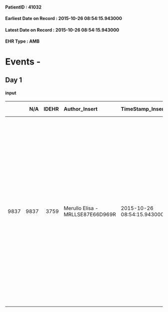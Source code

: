 
#### PatientID : 41032
#### Earliest Date on Record : 2015-10-26 08:54:15.943000
#### Latest Date on Record : 2015-10-26 08:54:15.943000
#### EHR Type : AMB

# Events - 

## Day 1

#### input
|      |    N/A |   IDEHR | Author_Insert                    | TimeStamp_Insert           | EHRType   |   PatientID |   IDDigitalSignDocument | persone_vicine   |   Unnamed: 0_x.1 |   IDANAMNESI_SOCIALE | Patient   | FamigliaAltro   | Paziente_T   | FamigliaAltro_T   |   Non_Rilevabile_x.1 | Note_Non_Rilevabile_x.1   | opt_Problemi   | Note_I                                                                                                                                                                                                                                                                                                    | ds_note_timori                                                                    | chk_contr_sintomi   | opt_paziente_a   | opt_famiglia_a   | opt_adeguatezza   | ds_note_ad                                                                                                   | opt_paziente_solo   | ds_note_con                                                                                                                                                                                                                                                                                  | opt_presente_assente   | Presenza_minori   | Caregiver_principale   | opt_capacita         | ds_familiari_coinv   | opt_necessario   | opt_presente   | opt_risorse_ec   | opt_paziente_psi   | opt_Ins_vol   | ds_note_prio                                                                                                                                                                                                                                                           | opt_paziente_ad   | opt_caregiver_ad   | opt_esenzione   | opt_inv_civile   |   invalidita_perc | Needs     | Domestic partnership   | Fragility                    | opt_disponibilita_f   | opt_indennita_acc   | opt_legge   | opt_famiglia_psi   | opt_disponibilit_paz   |
|-----:|-------:|--------:|:---------------------------------|:---------------------------|:----------|------------:|------------------------:|:-----------------|-----------------:|---------------------:|:----------|:----------------|:-------------|:------------------|---------------------:|:--------------------------|:---------------|:----------------------------------------------------------------------------------------------------------------------------------------------------------------------------------------------------------------------------------------------------------------------------------------------------------|:----------------------------------------------------------------------------------|:--------------------|:-----------------|:-----------------|:------------------|:-------------------------------------------------------------------------------------------------------------|:--------------------|:---------------------------------------------------------------------------------------------------------------------------------------------------------------------------------------------------------------------------------------------------------------------------------------------|:-----------------------|:------------------|:-----------------------|:---------------------|:---------------------|:-----------------|:---------------|:-----------------|:-------------------|:--------------|:-----------------------------------------------------------------------------------------------------------------------------------------------------------------------------------------------------------------------------------------------------------------------|:------------------|:-------------------|:----------------|:-----------------|------------------:|:----------|:-----------------------|:-----------------------------|:----------------------|:--------------------|:------------|:-------------------|:-----------------------|
| 9837 |   9837 |    3759 | Merullo Elisa - MRLLSE87E66D969R | 2015-10-26 08:54:15.943000 | AMB       |       41032 |                  168910 | N/A              |             1687 |                 1180 | Si#1      | Si#1            | No#0         | Parziale#2        |                    0 | NR                        | No#0           | Il pz √® affetto da morbo di Alzheimer pertanto anche se gli √® stata comunicata la diagnosi non si ricorda nulla; la figlia parecchio in difficolt√† nella gestione del malato e indecisa sul ricovero in hospice (√® convinta che l'indicazione hospice sia stata data dal MMG per separare i genitori) | La figlia vorrebbe il controllo dei sintomi ed il monitoraggio del quadro clinico | controllo sintomi#0 | Indefinite#2     | Congruenti#1     | No#0              | Non √® presente una rete familiare numerosa che possa aiutare il nucleo familiare nella gestione del malato. | No#0                | Il pz vive con la coniuge di 72 anni. La figlia vive a Pioltello e lavora al San Raffaele. La figlia vive sola con una bambina di 7 anni. Non ci sono altri parenti o amici che possano aiutare il nucleo familiare. Figlia in difficolt√† e diffidente rispetto alle considerazioni del MMG | Presente#1             | No#0              | spouse                 | Non incrementabile#2 | daughter             | Si#1             | No#0           | Da valutare#2    | No#0               | Si#1          | Il bisogno espresso √® a livello clinico/assistenziale. Spiegato sia il setting domiciliare sia il setting hospice; considerando l'indecisione della figlia e la sua difficolt√† di accettazione del ricovero si propone valutazione per individuare setting adeguato. | Parziale#1        | Totale#2           | No#0            | Si#1             |               100 | Clinici#0 | Coniuge/Convivente#0   | sovraccarico assistenziale#4 | Da verificare#2       | Si#1                | Si#1        | No#0               | Da verificare#2        |


